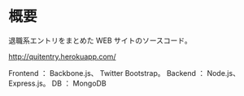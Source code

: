 # 概要

退職系エントリをまとめた WEB サイトのソースコード。

<http://quitentry.herokuapp.com/>

Frontend ： Backbone.js、 Twitter Bootstrap。
Backend ： Node.js、 Express.js。
DB ： MongoDB
